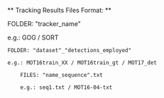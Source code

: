** Tracking Results Files Format: **

FOLDER: "tracker_name"

e.g.: GOG / SORT

	FOLDER: "dataset"_"detections_employed"

	e.g.: MOT16train_XX / MOT16train_gt / MOT17_det

		FILES: "name_sequence".txt

		e.g.: seq1.txt / MOT16-04-txt
